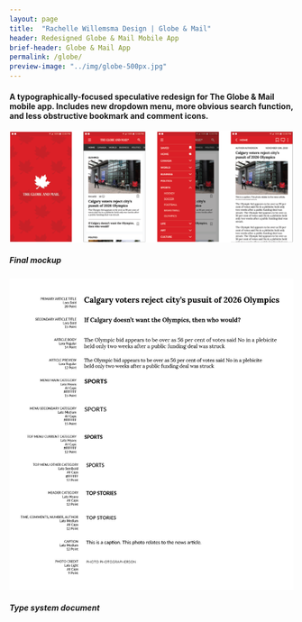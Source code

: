 ```yaml
---
layout: page
title:  "Rachelle Willemsma Design | Globe & Mail"
header: Redesigned Globe & Mail Mobile App
brief-header: Globe & Mail App
permalink: /globe/
preview-image: "../img/globe-500px.jpg"
---
```


#### A typographically-focused speculative redesign for The Globe & Mail mobile app. Includes new dropdown menu, more obvious search function, and less obstructive bookmark and comment icons.

![Globe & Mail Final Mockup](../img/globe-final-1280px.png)

##### Final mockup

![Globe & Mail Type System](../img/globe-type-1280px.jpg)

##### Type system document
